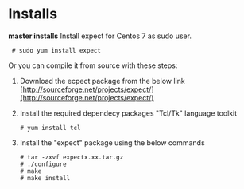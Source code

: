 # Installs
**master installs**
Install expect for Centos 7 as sudo user. 

     # sudo yum install expect

Or you can compile it from source with these steps:
1) Download the ecpect package from the below link
	[http://sourceforge.net/projects/expect/](http://sourceforge.net/projects/expect/)
2) Install the required dependecy packages "Tcl/Tk" language toolkit


       # yum install tcl

3) Install the "expect" package using the below commands
  

       # tar -zxvf expectx.xx.tar.gz
       # ./configure
       # make
       # make install


<!--stackedit_data:
eyJoaXN0b3J5IjpbLTEwMjUzNjU4MzJdfQ==
-->